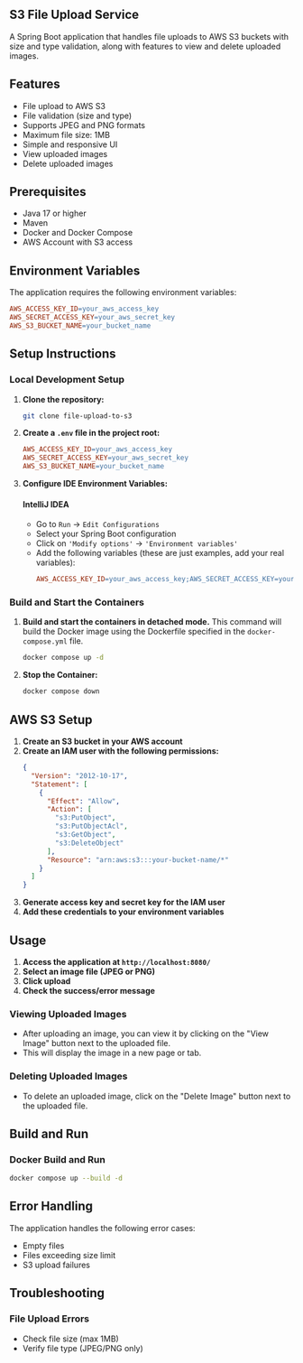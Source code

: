 

## S3 File Upload Service
A Spring Boot application that handles file uploads to AWS S3 buckets with size and type validation, along with features to view and delete uploaded images.

## Features
* File upload to AWS S3
* File validation (size and type)
* Supports JPEG and PNG formats
* Maximum file size: 1MB
* Simple and responsive UI
* View uploaded images
* Delete uploaded images

## Prerequisites
* Java 17 or higher
* Maven
* Docker and Docker Compose
* AWS Account with S3 access

## Environment Variables
The application requires the following environment variables:
```makefile
AWS_ACCESS_KEY_ID=your_aws_access_key
AWS_SECRET_ACCESS_KEY=your_aws_secret_key
AWS_S3_BUCKET_NAME=your_bucket_name
```

## Setup Instructions
### Local Development Setup

1. **Clone the repository:**
   ```bash
   git clone file-upload-to-s3
   ```

2. **Create a `.env` file in the project root:**
   ```makefile
   AWS_ACCESS_KEY_ID=your_aws_access_key
   AWS_SECRET_ACCESS_KEY=your_aws_secret_key
   AWS_S3_BUCKET_NAME=your_bucket_name
   ```

3. **Configure IDE Environment Variables:**
   #### IntelliJ IDEA
   * Go to `Run` → `Edit Configurations`
   * Select your Spring Boot configuration
   * Click on `'Modify options'` → `'Environment variables'`
   * Add the following variables (these are just examples, add your real variables):
     ```makefile
     AWS_ACCESS_KEY_ID=your_aws_access_key;AWS_SECRET_ACCESS_KEY=your_aws_secret_key;AWS_S3_BUCKET_NAME=your_bucket_name
     ```

### Build and Start the Containers

1. **Build and start the containers in detached mode.**
   This command will build the Docker image using the Dockerfile specified in the `docker-compose.yml` file.
   ```bash
   docker compose up -d
   ```

2. **Stop the Container:**
   ```bash
   docker compose down
   ```

## AWS S3 Setup

1. **Create an S3 bucket in your AWS account**
2. **Create an IAM user with the following permissions:**
   ```json
   {
     "Version": "2012-10-17",
     "Statement": [
       {
         "Effect": "Allow",
         "Action": [
           "s3:PutObject",
           "s3:PutObjectAcl",
           "s3:GetObject",
           "s3:DeleteObject"
         ],
         "Resource": "arn:aws:s3:::your-bucket-name/*"
       }
     ]
   }
   ```
3. **Generate access key and secret key for the IAM user**
4. **Add these credentials to your environment variables**

## Usage

1. **Access the application at `http://localhost:8080/`**
2. **Select an image file (JPEG or PNG)**
3. **Click upload**
4. **Check the success/error message**

### Viewing Uploaded Images
- After uploading an image, you can view it by clicking on the "View Image" button next to the uploaded file.
- This will display the image in a new page or tab.

### Deleting Uploaded Images
- To delete an uploaded image, click on the "Delete Image" button next to the uploaded file.


## Build and Run
### Docker Build and Run

```bash
docker compose up --build -d
```

## Error Handling
The application handles the following error cases:
* Empty files
* Files exceeding size limit
* S3 upload failures

## Troubleshooting
### File Upload Errors
* Check file size (max 1MB)
* Verify file type (JPEG/PNG only)

